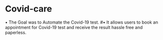 # Covid-care

• The Goal was to Automate the Covid-19 test.
#• It allows users to book an appointment for Covid-19 test and receive
the result hassle free and paperless.
